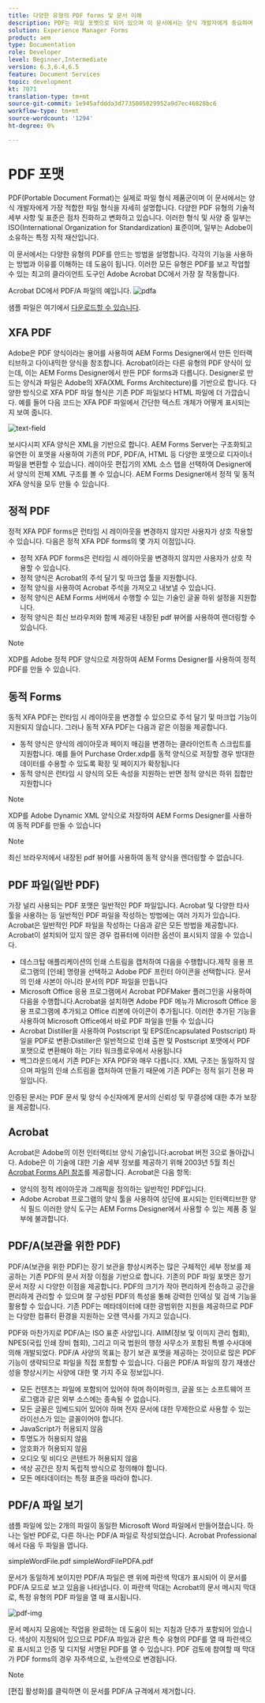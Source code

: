 ```yaml
---
title: 다양한 유형의 PDF forms 및 문서 이해
description: PDF는 파일 포맷으로 되어 있으며 이 문서에서는 양식 개발자에게 중요하며 관련이 있는 PDF 유형에 대해 설명합니다.
solution: Experience Manager Forms
product: aem
type: Documentation
role: Developer
level: Beginner,Intermediate
version: 6.3,6.4,6.5
feature: Document Services
topic: development
kt: 7071
translation-type: tm+mt
source-git-commit: 1e945afddda3d7735005029952a9d7ec46828bc6
workflow-type: tm+mt
source-wordcount: '1294'
ht-degree: 0%

---
```



# PDF 포맷

PDF(Portable Document Format)는 실제로 파일 형식 제품군이며 이 문서에서는 양식 개발자에게 가장 적합한 파일 형식을 자세히 설명합니다. 다양한 PDF 유형의 기술적 세부 사항 및 표준은 점차 진화하고 변화하고 있습니다. 이러한 형식 및 사양 중 일부는 ISO(International Organization for Standardization) 표준이며, 일부는 Adobe이 소유하는 특정 지적 재산입니다.

이 문서에서는 다양한 유형의 PDF를 만드는 방법을 설명합니다. 각각의 기능을 사용하는 방법과 이유를 이해하는 데 도움이 됩니다. 이러한 모든 유형은 PDF를 보고 작업할 수 있는 최고의 클라이언트 도구인 Adobe Acrobat DC에서 가장 잘 작동합니다.

Acrobat DC에서 PDF/A 파일의 예입니다.
![pdfa](assets/pdfa-file-in-acrobat.png)

샘플 파일은 여기에서 [다운로드할 수 있습니다](assets/pdf-file-types.zip).

## XFA PDF

Adobe은 PDF 양식이라는 용어를 사용하여 AEM Forms Designer에서 만든 인터랙티브하고 다이내믹한 양식을 참조합니다. Acrobat이라는 다른 유형의 PDF 양식이 있는데, 이는 AEM Forms Designer에서 만든 PDF forms과 다릅니다. Designer로 만드는 양식과 파일은 Adobe의 XFA(XML Forms Architecture)를 기반으로 합니다. 다양한 방식으로 XFA PDF 파일 형식은 기존 PDF 파일보다 HTML 파일에 더 가깝습니다. 예를 들어 다음 코드는 XFA PDF 파일에서 간단한 텍스트 개체가 어떻게 표시되는지 보여 줍니다.

![text-field](assets/text-field.JPG)

보시다시피 XFA 양식은 XML을 기반으로 합니다. AEM Forms Server는 구조화되고 유연한 이 포맷을 사용하여 기존의 PDF, PDF/A, HTML 등 다양한 포맷으로 디자이너 파일을 변환할 수 있습니다. 레이아웃 편집기의 XML 소스 탭을 선택하여 Designer에서 양식의 전체 XML 구조를 볼 수 있습니다. AEM Forms Designer에서 정적 및 동적 XFA 양식을 모두 만들 수 있습니다.

## 정적 PDF

정적 XFA PDF forms은 런타임 시 레이아웃을 변경하지 않지만 사용자가 상호 작용할 수 있습니다. 다음은 정적 XFA PDF forms의 몇 가지 이점입니다.

* 정적 XFA PDF forms은 런타임 시 레이아웃을 변경하지 않지만 사용자가 상호 작용할 수 있습니다.
* 정적 양식은 Acrobat의 주석 달기 및 마크업 툴을 지원합니다.
* 정적 양식을 사용하여 Acrobat 주석을 가져오고 내보낼 수 있습니다.
* 정적 양식은 AEM Forms 서버에서 수행할 수 있는 기술인 글꼴 하위 설정을 지원합니다.
* 정적 양식은 최신 브라우저와 함께 제공된 내장된 pdf 뷰어를 사용하여 렌더링할 수 있습니다.

>[!NOTE]
> XDP를 Adobe 정적 PDF 양식으로 저장하여 AEM Forms Designer를 사용하여 정적 PDF를 만들 수 있습니다.

## 동적 Forms

동적 XFA PDF는 런타임 시 레이아웃을 변경할 수 있으므로 주석 달기 및 마크업 기능이 지원되지 않습니다. 그러나 동적 XFA PDF는 다음과 같은 이점을 제공합니다.

* 동적 양식은 양식의 레이아웃과 페이지 매김을 변경하는 클라이언트측 스크립트를 지원합니다. 예를 들어 Purchase Order.xdp를 동적 양식으로 저장할 경우 방대한 데이터를 수용할 수 있도록 확장 및 페이지가 확장됩니다
* 동적 양식은 런타임 시 양식의 모든 속성을 지원하는 반면 정적 양식은 하위 집합만 지원합니다


>[!NOTE]
> XDP를 Adobe Dynamic XML 양식으로 저장하여 AEM Forms Designer를 사용하여 동적 PDF를 만들 수 있습니다

>[!NOTE]
> 최신 브라우저에서 내장된 pdf 뷰어를 사용하여 동적 양식을 렌더링할 수 없습니다.


## PDF 파일(일반 PDF)

가장 널리 사용되는 PDF 포맷은 일반적인 PDF 파일입니다. Acrobat 및 다양한 타사 툴을 사용하는 등 일반적인 PDF 파일을 작성하는 방법에는 여러 가지가 있습니다. Acrobat은 일반적인 PDF 파일을 작성하는 다음과 같은 모든 방법을 제공합니다. Acrobat이 설치되어 있지 않은 경우 컴퓨터에 이러한 옵션이 표시되지 않을 수 있습니다.

* 데스크탑 애플리케이션의 인쇄 스트림을 캡처하여 다음을 수행합니다.제작 응용 프로그램의 [인쇄] 명령을 선택하고 Adobe PDF 프린터 아이콘을 선택합니다. 문서의 인쇄 사본이 아니라 문서의 PDF 파일을 만듭니다
* Microsoft Office 응용 프로그램에서 Acrobat PDFMaker 플러그인을 사용하여 다음을 수행합니다.Acrobat을 설치하면 Adobe PDF 메뉴가 Microsoft Office 응용 프로그램에 추가되고 Office 리본에 아이콘이 추가됩니다. 이러한 추가된 기능을 사용하여 Microsoft Office에서 바로 PDF 파일을 만들 수 있습니다
* Acrobat Distiller을 사용하여 Postscript 및 EPS(Encapsulated Postscript) 파일을 PDF로 변환:Distiller은 일반적으로 인쇄 출판 및 Postscript 포맷에서 PDF 포맷으로 변환해야 하는 기타 워크플로우에서 사용됩니다
* 백그라운드에서 기존 PDF는 XFA PDF와 매우 다릅니다. XML 구조는 동일하지 않으며 파일의 인쇄 스트림을 캡처하여 만들기 때문에 기존 PDF는 정적 읽기 전용 파일입니다.

인증된 문서는 PDF 문서 및 양식 수신자에게 문서의 신뢰성 및 무결성에 대한 추가 보장을 제공합니다.

## Acrobat

Acrobat은 Adobe의 이전 인터랙티브 양식 기술입니다.acrobat 버전 3으로 돌아갑니다. Adobe은 이 기술에 대한 기술 세부 정보를 제공하기 위해 2003년 5월 최신 [Acrobat Forms API 참조](assets/FormsAPIReference.pdf)를 제공합니다. Acrobat은
다음 항목:

* 양식의 정적 레이아웃과 그래픽을 정의하는 일반적인 PDF입니다.
* Adobe Acrobat 프로그램의 양식 툴을 사용하여 상단에 표시되는 인터랙티브한 양식 필드 이러한 양식 도구는 AEM Forms Designer에서 사용할 수 있는 제품 중 일부에 불과합니다.

## PDF/A(보관을 위한 PDF)

PDF/A(보관을 위한 PDF)는 장기 보관을 향상시켜주는 많은 구체적인 세부 정보를 제공하는 기존 PDF의 문서 저장 이점을 기반으로 합니다. 기존의 PDF 파일 포맷은 장기 문서 저장 시 다양한 이점을 제공합니다. PDF의 크기가 작아 편리하게 전송하고 공간을 편리하게 관리할 수 있으며 잘 구성된 PDF의 특성을 통해 강력한 인덱싱 및 검색 기능을 활용할 수 있습니다. 기존 PDF는 메타데이터에 대한 광범위한 지원을 제공하므로 PDF는 다양한 컴퓨터 환경을 지원하는 오랜 역사를 가지고 있습니다.

PDF와 마찬가지로 PDF/A는 ISO 표준 사양입니다. AIIM(정보 및 이미지 관리 협회), NPES(국립 인쇄 장비 협회), 그리고 미국 법원의 행정 사무소가 포함된 특별 수사대에 의해 개발되었다. PDF/A 사양의 목표는 장기 보관 포맷을 제공하는 것이므로 많은 PDF 기능이 생략되므로 파일을 직접 포함할 수 있습니다. 다음은 PDF/A 파일의 장기 재생산성을 향상시키는 사양에 대한 몇 가지 주요 정보입니다.

* 모든 컨텐츠는 파일에 포함되어 있어야 하며 하이퍼링크, 글꼴 또는 소프트웨어 프로그램과 같은 외부 소스에는 종속될 수 없습니다.
* 모든 글꼴은 임베드되어 있어야 하며 전자 문서에 대한 무제한으로 사용할 수 있는 라이선스가 있는 글꼴이어야 합니다.
* JavaScript가 허용되지 않음
* 투명도가 허용되지 않음
* 암호화가 허용되지 않음
* 오디오 및 비디오 콘텐트가 허용되지 않음
* 색상 공간은 장치 독립적 방식으로 정의해야 합니다.
* 모든 메타데이터는 특정 표준을 따라야 합니다.

## PDF/A 파일 보기

샘플 파일에 있는 2개의 파일이 동일한 Microsoft Word 파일에서 만들어졌습니다. 하나는 일반 PDF로, 다른 하나는 PDF/A 파일로 작성되었습니다. Acrobat Professional에서 다음 두 파일을 엽니다.

simpleWordFile.pdf
simpleWordFilePDFA.pdf

문서가 동일하게 보이지만 PDF/A 파일은 맨 위에 파란색 막대가 표시되어 이 문서를 PDF/A 모드로 보고 있음을 나타냅니다. 이 파란색 막대는 Acrobat의 문서 메시지 막대로, 특정 유형의 PDF 파일을 열 때 표시됩니다.

![pdf-img](assets/pdfa-message.png)

문서 메시지 모음에는 작업을 완료하는 데 도움이 되는 지침과 단추가 포함되어 있습니다. 색상이 지정되어 있으므로 PDF/A 파일과 같은 특수 유형의 PDF를 열 때 파란색으로 표시되고 인증 및 디지털 서명된 PDF를 열 수 있습니다. PDF 검토에 참여할 때 막대가 PDF forms의 경우 자주색으로, 노란색으로 변경됩니다.

>[!NOTE]
> [편집 활성화]를 클릭하면 이 문서를 PDF/A 규격에서 제거합니다.





